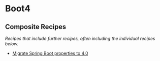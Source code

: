 # Boot4

## Composite Recipes

_Recipes that include further recipes, often including the individual recipes below._

* [Migrate Spring Boot properties to 4.0](./springbootproperties_4_0.md)


